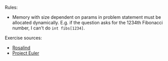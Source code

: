 Rules:
* Memory with size dependent on params in problem statement must be allocated
  dynamically. E.g. if the question asks for the 1234th Fibonacci number,
  I can't do `int fibs[1234]`.

Exercise sources:
* [Rosalind](http://rosalind.info)
* [Project Euler](https://projecteuler.net/)

